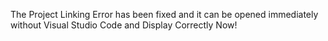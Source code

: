 The Project Linking Error has been fixed and it can be opened immediately without Visual Studio Code and Display Correctly Now!
